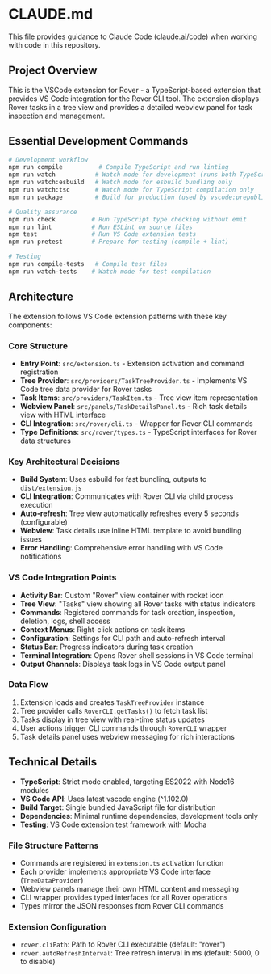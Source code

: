 # CLAUDE.md

This file provides guidance to Claude Code (claude.ai/code) when working with code in this repository.

## Project Overview

This is the VSCode extension for Rover - a TypeScript-based extension that provides VS Code integration for the Rover CLI tool. The extension displays Rover tasks in a tree view and provides a detailed webview panel for task inspection and management.

## Essential Development Commands

```bash
# Development workflow
npm run compile          # Compile TypeScript and run linting
npm run watch           # Watch mode for development (runs both TypeScript watch and esbuild watch)
npm run watch:esbuild   # Watch mode for esbuild bundling only
npm run watch:tsc       # Watch mode for TypeScript compilation only
npm run package         # Build for production (used by vscode:prepublish)

# Quality assurance
npm run check          # Run TypeScript type checking without emit
npm run lint           # Run ESLint on source files
npm test               # Run VS Code extension tests
npm run pretest        # Prepare for testing (compile + lint)

# Testing
npm run compile-tests   # Compile test files
npm run watch-tests    # Watch mode for test compilation
```

## Architecture

The extension follows VS Code extension patterns with these key components:

### Core Structure

- **Entry Point**: `src/extension.ts` - Extension activation and command registration
- **Tree Provider**: `src/providers/TaskTreeProvider.ts` - Implements VS Code tree data provider for Rover tasks
- **Task Items**: `src/providers/TaskItem.ts` - Tree view item representation
- **Webview Panel**: `src/panels/TaskDetailsPanel.ts` - Rich task details view with HTML interface
- **CLI Integration**: `src/rover/cli.ts` - Wrapper for Rover CLI commands
- **Type Definitions**: `src/rover/types.ts` - TypeScript interfaces for Rover data structures

### Key Architectural Decisions

- **Build System**: Uses esbuild for fast bundling, outputs to `dist/extension.js`
- **CLI Integration**: Communicates with Rover CLI via child process execution
- **Auto-refresh**: Tree view automatically refreshes every 5 seconds (configurable)
- **Webview**: Task details use inline HTML template to avoid bundling issues
- **Error Handling**: Comprehensive error handling with VS Code notifications

### VS Code Integration Points

- **Activity Bar**: Custom "Rover" view container with rocket icon
- **Tree View**: "Tasks" view showing all Rover tasks with status indicators
- **Commands**: Registered commands for task creation, inspection, deletion, logs, shell access
- **Context Menus**: Right-click actions on task items
- **Configuration**: Settings for CLI path and auto-refresh interval
- **Status Bar**: Progress indicators during task creation
- **Terminal Integration**: Opens Rover shell sessions in VS Code terminal
- **Output Channels**: Displays task logs in VS Code output panel

### Data Flow

1. Extension loads and creates `TaskTreeProvider` instance
2. Tree provider calls `RoverCLI.getTasks()` to fetch task list
3. Tasks display in tree view with real-time status updates
4. User actions trigger CLI commands through `RoverCLI` wrapper
5. Task details panel uses webview messaging for rich interactions

## Technical Details

- **TypeScript**: Strict mode enabled, targeting ES2022 with Node16 modules
- **VS Code API**: Uses latest vscode engine (^1.102.0)
- **Build Target**: Single bundled JavaScript file for distribution
- **Dependencies**: Minimal runtime dependencies, development tools only
- **Testing**: VS Code extension test framework with Mocha

### File Structure Patterns

- Commands are registered in `extension.ts` activation function
- Each provider implements appropriate VS Code interface (`TreeDataProvider`)
- Webview panels manage their own HTML content and messaging
- CLI wrapper provides typed interfaces for all Rover operations
- Types mirror the JSON responses from Rover CLI commands

### Extension Configuration

- `rover.cliPath`: Path to Rover CLI executable (default: "rover")
- `rover.autoRefreshInterval`: Tree refresh interval in ms (default: 5000, 0 to disable)

